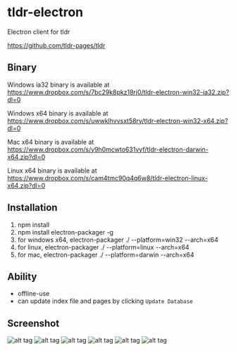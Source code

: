 # tldr-electron
Electron client for tldr

https://github.com/tldr-pages/tldr

## Binary
Windows ia32 binary is available at https://www.dropbox.com/s/7bc29k8pkz18rj0/tldr-electron-win32-ia32.zip?dl=0 

Windows x64 binary is available at https://www.dropbox.com/s/uwwklhvvsxt58ry/tldr-electron-win32-x64.zip?dl=0

Mac x64 binary is available at https://www.dropbox.com/s/y9h0mcwto631vyf/tldr-electron-darwin-x64.zip?dl=0

Linux x64 binary is available at https://www.dropbox.com/s/cam4tmc90q4q6w8/tldr-electron-linux-x64.zip?dl=0

## Installation
1. npm install
2. npm install electron-packager -g
3. for windows x64, electron-packager ./ --platform=win32 --arch=x64
4. for linux,       electron-packager ./ --platform=linux --arch=x64
5. for mac,         electron-packager ./ --platform=darwin --arch=x64

## Ability
- offline-use
- can update index file and pages by clicking `Update Database`

## Screenshot
![alt tag](https://cloud.githubusercontent.com/assets/1858568/17014186/c4f8e250-4f55-11e6-9754-b368a9093018.png)
![alt tag](https://cloud.githubusercontent.com/assets/1858568/17014189/c4fd1f64-4f55-11e6-9855-48e2e56ddf12.png)
![alt tag](https://cloud.githubusercontent.com/assets/1858568/17014188/c4f9623e-4f55-11e6-9f7e-f25d54030e4c.png)
![alt tag](https://cloud.githubusercontent.com/assets/1858568/17014187/c4f94452-4f55-11e6-9fec-da5a20824c5f.png)
![alt tag](https://cloud.githubusercontent.com/assets/1858568/17015888/15cbfbf0-4f5f-11e6-82ff-05f88fb2eed8.png)
![alt tag](https://cloud.githubusercontent.com/assets/1858568/17015926/48ac4516-4f5f-11e6-937a-3eee2c39178f.PNG)

